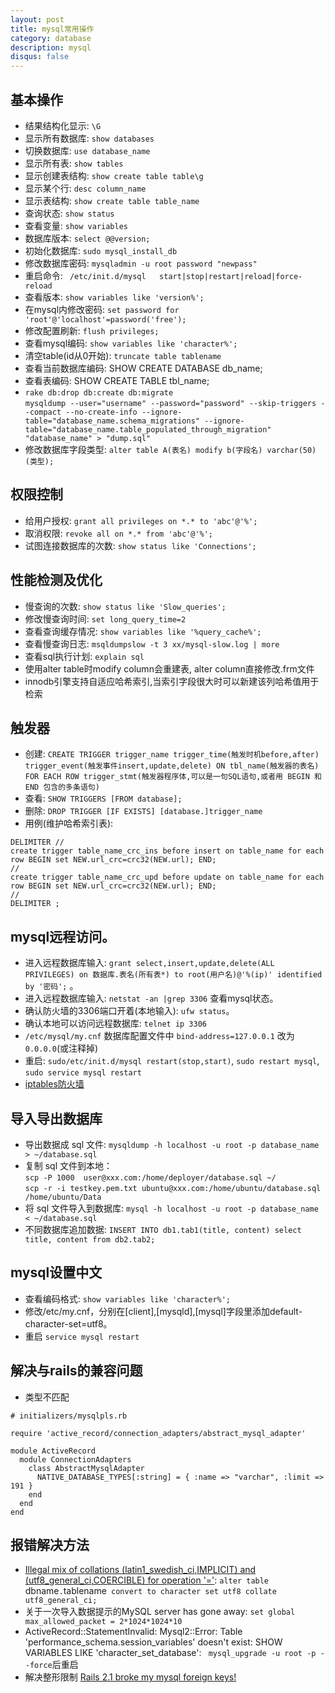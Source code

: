 ```yaml
---
layout: post
title: mysql常用操作
category: database
description: mysql
disqus: false
---
```


## 基本操作
* 结果结构化显示:  `\G`
* 显示所有数据库:  `show databases`
* 切换数据库:  `use database_name`
* 显示所有表:  `show tables`
* 显示创建表结构:  `show create table table\g`
* 显示某个行:  `desc column_name`
* 显示表结构:  `show create table table_name`
* 查询状态:  `show status`
* 查看变量:  `show variables`
* 数据库版本:  `select @@version;`
* 初始化数据库: `sudo mysql_install_db`
* 修改数据库密码: `mysqladmin -u root password "newpass"`
* 重启命令: ` /etc/init.d/mysql   start|stop|restart|reload|force-reload`
* 查看版本: `show variables like 'version%'; `
* 在mysql内修改密码: `set password for 'root'@'localhost'=password('free');`
* 修改配置刷新: `flush privileges; `
* 查看mysql编码: `show variables like 'character%';`
* 清空table(id从0开始): `truncate table tablename`
* 查看当前数据库编码: SHOW CREATE DATABASE db_name;
* 查看表编码: SHOW CREATE TABLE tbl_name;
*   `rake db:drop db:create db:migrate`   
`mysqldump --user="username" --password="password" --skip-triggers --compact --no-create-info --ignore-table="database_name.schema_migrations" --ignore-table="database_name.table_populated_through_migration" "database_name" > "dump.sql"`
* 修改数据库字段类型: `alter table A(表名) modify b(字段名) varchar(50)(类型);`


## 权限控制
* 给用户授权:  `grant all privileges on *.* to 'abc'@'%';`
* 取消权限: `revoke all on *.* from 'abc'@'%';`
* 试图连接数据库的次数: `show status like 'Connections';`


## 性能检测及优化
* 慢查询的次数:  `show status like 'Slow_queries';`
* 修改慢查询时间:  `set long_query_time=2`
* 查看查询缓存情况:  `show variables like '%query_cache%';`
* 查看慢查询日志:  `msqldumpslow -t 3 xx/mysql-slow.log | more`
* 查看sql执行计划:  `explain sql`
* 使用alter table时modify column会重建表, alter column直接修改.frm文件
* innodb引擎支持自适应哈希索引,当索引字段很大时可以新建该列哈希值用于检索


## 触发器
* 创建:  `CREATE TRIGGER trigger_name trigger_time(触发时机before,after) trigger_event(触发事件insert,update,delete) ON tbl_name(触发器的表名) FOR EACH ROW trigger_stmt(触发器程序体,可以是一句SQL语句,或者用 BEGIN 和 END 包含的多条语句)`
* 查看:  `SHOW TRIGGERS [FROM database];`
* 删除:  `DROP TRIGGER [IF EXISTS] [database.]trigger_name`
* 用例(维护哈希索引表):      

```
DELIMITER //
create trigger table_name_crc_ins before insert on table_name for each row BEGIN set NEW.url_crc=crc32(NEW.url); END; 
//
create trigger table_name_crc_upd before update on table_name for each row BEGIN set NEW.url_crc=crc32(NEW.url); END; 
//
DELIMITER ;
```


## mysql远程访问。
* 进入远程数据库输入: `grant select,insert,update,delete(ALL PRIVILEGES) on 数据库.表名(所有表*) to root(用户名)@'%(ip)' identified by '密码';` 。
* 进入远程数据库输入: `netstat -an |grep 3306` 查看mysql状态。
* 确认防火墙的3306端口开着(本地输入): `ufw status`。
* 确认本地可以访问远程数据库: `telnet ip 3306`
* `/etc/mysql/my.cnf` 数据库配置文件中 `bind-address=127.0.0.1` 改为 `0.0.0.0`(或注释掉)
* 重启: `sudo/etc/init.d/mysql restart(stop,start)`, `sudo restart mysql`, `sudo service mysql restart`
* [iptables防火墙](http://www.jb51.net/os/Ubuntu/45291.html)


## 导入导出数据库
* 导出数据成 sql 文件:  `mysqldump -h localhost -u root -p database_name > ~/database.sql`
* 复制 sql 文件到本地：      
`scp -P 1000  user@xxx.com:/home/deployer/database.sql ~/`      
`scp -r -i testkey.pem.txt ubuntu@xxx.com:/home/ubuntu/database.sql /home/ubuntu/Data`
* 将 sql 文件导入到数据库:  `mysql -h localhost -u root -p database_name < ~/database.sql`
* 不同数据库追加数据:  `INSERT INTO db1.tab1(title, content) select title, content from db2.tab2;`


## mysql设置中文
* 查看编码格式:  `show variables like 'character%'; `
* 修改/etc/my.cnf，分别在[client],[mysqld],[mysql]字段里添加default-character-set=utf8。
* 重启  `service mysql restart`


## 解决与rails的兼容问题

* 类型不匹配   

```
# initializers/mysqlpls.rb

require 'active_record/connection_adapters/abstract_mysql_adapter'

module ActiveRecord
  module ConnectionAdapters
    class AbstractMysqlAdapter
      NATIVE_DATABASE_TYPES[:string] = { :name => "varchar", :limit => 191 }
    end
  end
end
```


## 报错解决方法
* [Illegal mix of collations (latin1_swedish_ci,IMPLICIT) and (utf8_general_ci,COERCIBLE) for operation '='](http://stackoverflow.com/questions/9819159/illegal-mix-of-collations-utf8-general-ci-implicit-and-utf8-unicode-ci-implic):  `alter table `dbname`.`tablename` convert to character set utf8 collate utf8_general_ci;`
* 关于一次导入数据提示的MySQL server has gone away: `set global max_allowed_packet = 2*1024*1024*10`
* ActiveRecord::StatementInvalid: Mysql2::Error: Table 'performance_schema.session_variables' doesn't exist: SHOW VARIABLES LIKE 'character_set_database':  ` mysql_upgrade -u root -p --force`后重启
* 解决整形限制 [Rails 2.1 broke my mysql foreign keys!](http://blog.smartlogicsolutions.com/2008/06/24/rails-21-broke-my-mysql-foreign-keys/)

